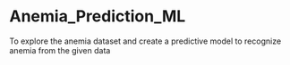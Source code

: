 # Anemia_Prediction_ML
To explore the anemia dataset and create a predictive model to recognize anemia from the given data
